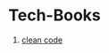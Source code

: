 # Tech-Books

1. [clean code](http://www.illshiz.com/ethical_hacking/Programming%20Books/Robert%20Martin%20-%20Clean%20Code.pdf)
